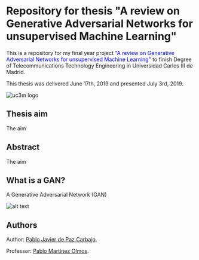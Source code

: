 # Repository for thesis "A review on Generative Adversarial Networks for unsupervised Machine Learning"

This is a repository for my final year project <span style="color:blue;">"A review on Generative Adversarial Networks for unsupervised Machine Learning"</span> to finish Degree of Telecommunications Technology Engineering in Universidad Carlos III de Madrid. 

This thesis was delivered June 17th, 2019 and presented July 3rd, 2019.

![uc3m logo](http://ocw.uc3m.es/periodismo/empresa-informativa/imagenes/logo_uc3m.jpg)



## Thesis aim 

The aim



## Abstract

The aim



## What is a GAN?

A Generative Adversarial Network (GAN)

![alt text](https://efaoretana.org/wp-content/uploads/2018/05/daw.png)



## Authors 

Author: [Pablo Javier de Paz Carbajo](https://www.linkedin.com/in/pablodepaz/).

Professor: [Pablo Martinez Olmos](http://www.tsc.uc3m.es/profile.php?uid=olmos).
